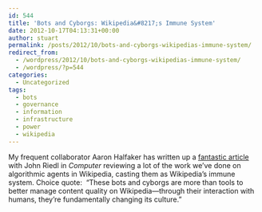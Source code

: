 ```yaml
---
id: 544
title: 'Bots and Cyborgs: Wikipedia&#8217;s Immune System'
date: 2012-10-17T04:13:31+00:00
author: stuart
permalink: /posts/2012/10/bots-and-cyborgs-wikipedias-immune-system/
redirect_from:
  - /wordpress/2012/10/bots-and-cyborgs-wikipedias-immune-system/
  - /wordpress/?p=544
categories:
  - Uncategorized
tags:
  - bots
  - governance
  - information
  - infrastructure
  - power
  - wikipedia
---
```

My frequent collaborator Aaron Halfaker has written up a <a href="http://stuartgeiger.com/bots-cyborgs-halfaker.pdf" target="_blank">fantastic article</a> with John Riedl in _Computer_ reviewing a lot of the work we&#8217;ve done on algorithmic agents in Wikipedia, casting them as Wikipedia&#8217;s immune system. Choice quote:  &#8220;These bots and cyborgs are more than tools to better manage content quality on Wikipedia—through their interaction with humans, they’re fundamentally changing its culture.&#8221;